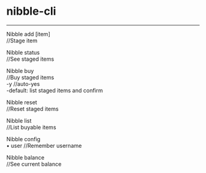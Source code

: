 # nibble-cli

---
Nibble add [item]  
//Stage item

Nibble status  
//See staged items

Nibble buy  
//Buy staged items  
-y //auto-yes  
-default: list staged items and confirm  

Nibble reset  
//Reset staged items  

Nibble list  
//List buyable items  

Nibble config  
• user //Remember username
  
Nibble balance  
//See current balance

